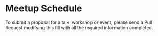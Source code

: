 # Meetup Schedule

To submit a proposal for a talk, workshop or event, please send a Pull Request modifying this fill with all the required information completed.
